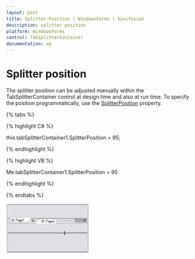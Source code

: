 ```yaml
---
layout: post
title: Splitter-Position | WindowsForms | Syncfusion
description: splitter position
platform: WindowsForms
control: TabSplitterContainer 
documentation: ug
---
```


# Splitter position

The splitter position can be adjusted manually within the TabSplitterContainer control at design time and also at run time. To specify the position programmatically, use the [SplitterPosition](https://help.syncfusion.com/cr/windowsforms/Syncfusion.Tools.Windows~Syncfusion.Windows.Forms.Tools.TabSplitterContainer~SplitterPosition.html) property.

{% tabs %}

{% highlight C# %}



this.tabSplitterContainer1.SplitterPosition = 95;

{% endhighlight %}

{% highlight VB %}



Me.tabSplitterContainer1.SplitterPosition = 95

{% endhighlight %}

{% endtabs %}

![Splitter position](Splitter-Position_images/Splitter-Position_img1.jpeg)



